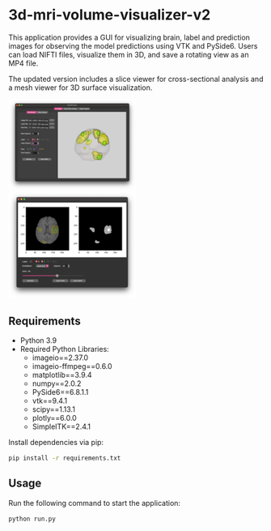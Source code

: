 # 3d-mri-volume-visualizer-v2

This application provides a GUI for visualizing brain, label and prediction images for observing the model predictions using VTK and PySide6. Users can load NIFTI files, visualize them in 3D, and save a rotating view as an MP4 file.

The updated version includes a slice viewer for cross-sectional analysis and a mesh viewer for 3D surface visualization.

<img src="https://github.com/rightpunchChen/3d-mri-volume-visualizer-v2/blob/main/demo.png" width="50%"> <img src="https://github.com/rightpunchChen/3d-mri-volume-visualizer-v2/blob/main/demo_msvw.png" width="50%">

## Requirements
- Python 3.9
- Required Python Libraries:
  - imageio==2.37.0
  - imageio-ffmpeg==0.6.0
  - matplotlib==3.9.4
  - numpy==2.0.2
  - PySide6==6.8.1.1
  - vtk==9.4.1
  - scipy==1.13.1
  - plotly==6.0.0
  - SimpleITK==2.4.1

Install dependencies via pip:
```bash
pip install -r requirements.txt
```
## Usage
Run the following command to start the application:

```bash
python run.py
```
